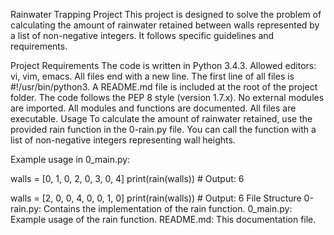 Rainwater Trapping Project
This project is designed to solve the problem of calculating the amount of rainwater retained between walls represented by a list of non-negative integers. It follows specific guidelines and requirements.

Project Requirements
The code is written in Python 3.4.3.
Allowed editors: vi, vim, emacs.
All files end with a new line.
The first line of all files is #!/usr/bin/python3.
A README.md file is included at the root of the project folder.
The code follows the PEP 8 style (version 1.7.x).
No external modules are imported.
All modules and functions are documented.
All files are executable.
Usage
To calculate the amount of rainwater retained, use the provided rain function in the 0-rain.py file. You can call the function with a list of non-negative integers representing wall heights.

Example usage in 0_main.py:

walls = [0, 1, 0, 2, 0, 3, 0, 4]
print(rain(walls))  # Output: 6

walls = [2, 0, 0, 4, 0, 0, 1, 0]
print(rain(walls))  # Output: 6
File Structure
0-rain.py: Contains the implementation of the rain function.
0_main.py: Example usage of the rain function.
README.md: This documentation file.
